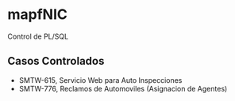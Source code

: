 # mapfNIC
Control de PL/SQL 

## Casos Controlados
* SMTW-615, Servicio Web para Auto Inspecciones
* SMTW-776, Reclamos de Automoviles (Asignacion de Agentes)